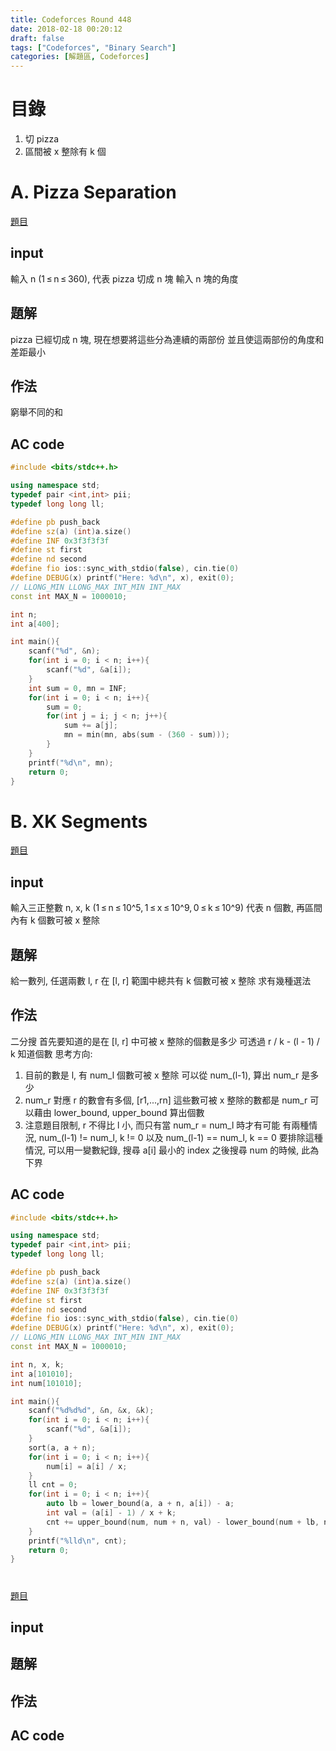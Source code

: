```yaml
---
title: Codeforces Round 448
date: 2018-02-18 00:20:12
draft: false
tags: ["Codeforces", "Binary Search"]
categories: [解題區, Codeforces]
---
```

目錄
===
1. 切 pizza
2. 區間被 x 整除有 k 個

# A. Pizza Separation
[題目](http://codeforces.com/contest/895/problem/A)

## input
輸入 n (1 ≤ n ≤ 360), 代表 pizza 切成 n 塊
輸入 n 塊的角度

## 題解
pizza 已經切成 n 塊, 現在想要將這些分為連續的兩部份
並且使這兩部份的角度和差距最小

## 作法
窮舉不同的和

## AC code
```cpp
#include <bits/stdc++.h>

using namespace std;
typedef pair <int,int> pii;
typedef long long ll;

#define pb push_back
#define sz(a) (int)a.size()
#define INF 0x3f3f3f3f
#define st first
#define nd second
#define fio ios::sync_with_stdio(false), cin.tie(0)
#define DEBUG(x) printf("Here: %d\n", x), exit(0);
// LLONG_MIN LLONG_MAX INT_MIN INT_MAX
const int MAX_N = 1000010;

int n;
int a[400];

int main(){
    scanf("%d", &n);
    for(int i = 0; i < n; i++){
        scanf("%d", &a[i]);
    }
    int sum = 0, mn = INF;
    for(int i = 0; i < n; i++){
        sum = 0;
        for(int j = i; j < n; j++){
            sum += a[j];
            mn = min(mn, abs(sum - (360 - sum)));
        }
    }
    printf("%d\n", mn);
    return 0;
}
```

# B. XK Segments
[題目](http://codeforces.com/contest/895/problem/B)

## input
輸入三正整數 n, x, k (1 ≤ n ≤ 10^5, 1 ≤ x ≤ 10^9, 0 ≤ k ≤ 10^9)
代表 n 個數, 再區間內有 k 個數可被 x 整除

## 題解
給一數列, 任選兩數 l, r
在 [l, r] 範圍中總共有 k 個數可被 x 整除
求有幾種選法

## 作法
二分搜
首先要知道的是在 [l, r] 中可被 x 整除的個數是多少
可透過 r / k - (l - 1) / k 知道個數
思考方向:
1. 目前的數是 l, 有 num_l 個數可被 x 整除
可以從 num_(l-1), 算出 num_r 是多少
2. num_r 對應 r 的數會有多個, [r1,...,rn]
這些數可被 x 整除的數都是 num_r
可以藉由 lower_bound, upper_bound 算出個數
3. 注意題目限制, r 不得比 l 小, 而只有當 num_r = num_l 時才有可能
有兩種情況, num_(l-1) != num_l, k != 0 以及 num_(l-1) == num_l, k == 0
要排除這種情況, 可以用一變數紀錄, 搜尋 a[i] 最小的 index
之後搜尋 num 的時候, 此為下界

## AC code
```cpp
#include <bits/stdc++.h>

using namespace std;
typedef pair <int,int> pii;
typedef long long ll;

#define pb push_back
#define sz(a) (int)a.size()
#define INF 0x3f3f3f3f
#define st first
#define nd second
#define fio ios::sync_with_stdio(false), cin.tie(0)
#define DEBUG(x) printf("Here: %d\n", x), exit(0);
// LLONG_MIN LLONG_MAX INT_MIN INT_MAX
const int MAX_N = 1000010;

int n, x, k;
int a[101010];
int num[101010];

int main(){
    scanf("%d%d%d", &n, &x, &k);
    for(int i = 0; i < n; i++){
        scanf("%d", &a[i]);
    }
    sort(a, a + n);
    for(int i = 0; i < n; i++){
        num[i] = a[i] / x;
    }
    ll cnt = 0;
    for(int i = 0; i < n; i++){
        auto lb = lower_bound(a, a + n, a[i]) - a;
        int val = (a[i] - 1) / x + k;
        cnt += upper_bound(num, num + n, val) - lower_bound(num + lb, num + n, val);
    }
    printf("%lld\n", cnt);
    return 0;
}
```

#
[題目]()

## input

## 題解

## 作法

## AC code
```cpp
```
